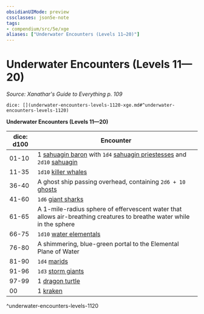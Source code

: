 ```yaml
---
obsidianUIMode: preview
cssclasses: json5e-note
tags:
- compendium/src/5e/xge
aliases: ["Underwater Encounters (Levels 11—20)"]
---
```

# Underwater Encounters (Levels 11—20)
*Source: Xanathar's Guide to Everything p. 109* 

`dice: [](underwater-encounters-levels-1120-xge.md#^underwater-encounters-levels-1120)`

**Underwater Encounters (Levels 11—20)**

| dice: d100 | Encounter |
|------------|-----------|
| 01-10 | 1 [sahuagin baron](/compendium/bestiary/humanoid/sahuagin-baron.md) with `1d4` [sahuagin priestesses](/compendium/bestiary/humanoid/sahuagin-priestess.md) and `2d10` [sahuagin](/compendium/bestiary/humanoid/sahuagin.md) |
| 11-35 | `1d10` [killer whales](/compendium/bestiary/beast/killer-whale.md) |
| 36-40 | A ghost ship passing overhead, containing `2d6 + 10` [ghosts](/compendium/bestiary/undead/ghost.md) |
| 41-60 | `1d6` [giant sharks](/compendium/bestiary/beast/giant-shark.md) |
| 61-65 | A 1-mile-radius sphere of effervescent water that allows air-breathing creatures to breathe water while in the sphere |
| 66-75 | `1d10` [water elementals](/compendium/bestiary/elemental/water-elemental.md) |
| 76-80 | A shimmering, blue-green portal to the Elemental Plane of Water |
| 81-90 | `1d4` [marids](/compendium/bestiary/elemental/marid.md) |
| 91-96 | `1d3` [storm giants](/compendium/bestiary/giant/storm-giant.md) |
| 97-99 | 1 [dragon turtle](/compendium/bestiary/dragon/dragon-turtle.md) |
| 00 | 1 [kraken](/compendium/bestiary/monstrosity/kraken.md) |
^underwater-encounters-levels-1120